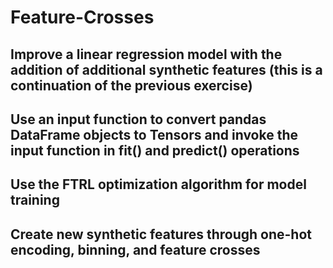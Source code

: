 # Feature-Crosses
 
## Improve a linear regression model with the addition of additional synthetic features (this is a continuation of the previous exercise)
## Use an input function to convert pandas DataFrame objects to Tensors and invoke the input function in fit() and predict() operations
## Use the FTRL optimization algorithm for model training
## Create new synthetic features through one-hot encoding, binning, and feature crosses
